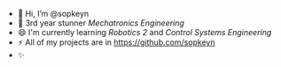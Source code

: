 - 👋 Hi, I’m @sopkeyn
- 🌱 3rd year stunner *Mechatronics Engineering*
- 😄 I'm currently learning *Robotics 2* and *Control Systems Engineering*
- ⚡ All of my projects are in https://github.com/sopkeyn
- ✨ 

<!---
sopkeyn/sopkeyn is a ✨ special ✨ repository because its `README.md` (this file) appears on your GitHub profile.
You can click the Preview link to take a look at your changes.
--->
